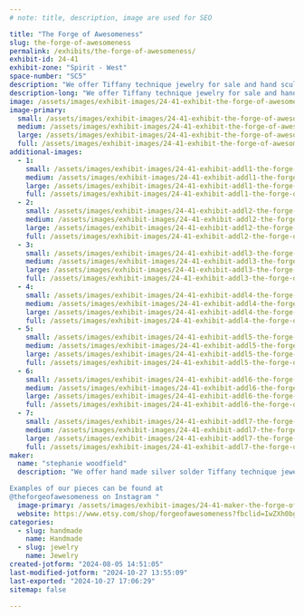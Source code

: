 ```yaml
---
# note: title, description, image are used for SEO

title: "The Forge of Awesomeness"
slug: the-forge-of-awesomeness
permalink: /exhibits/the-forge-of-awesomeness/
exhibit-id: 24-41
exhibit-zone: "Spirit - West"
space-number: "SC5"
description: "We offer Tiffany technique jewelry for sale and hand sculpted pieces."
description-long: "We offer Tiffany technique jewelry for sale and hand sculpted pieces. We would have photo detailing the step to using this old jewelry making technique and suggestions on how to start making your own pieces."
image: /assets/images/exhibit-images/24-41-exhibit-the-forge-of-awesomeness-img-20240726-160714-295-large.jpg
image-primary: 
  small: /assets/images/exhibit-images/24-41-exhibit-the-forge-of-awesomeness-img-20240726-160714-295-small.jpg
  medium: /assets/images/exhibit-images/24-41-exhibit-the-forge-of-awesomeness-img-20240726-160714-295-medium.jpg
  large: /assets/images/exhibit-images/24-41-exhibit-the-forge-of-awesomeness-img-20240726-160714-295-large.jpg
  full: /assets/images/exhibit-images/24-41-exhibit-the-forge-of-awesomeness-img-20240726-160714-295-full.jpg
additional-images: 
  - 1:
    small: /assets/images/exhibit-images/24-41-exhibit-addl1-the-forge-of-awesomeness-img-20240714-154105-472-small.jpg
    medium: /assets/images/exhibit-images/24-41-exhibit-addl1-the-forge-of-awesomeness-img-20240714-154105-472-medium.jpg
    large: /assets/images/exhibit-images/24-41-exhibit-addl1-the-forge-of-awesomeness-img-20240714-154105-472-large.jpg
    full: /assets/images/exhibit-images/24-41-exhibit-addl1-the-forge-of-awesomeness-img-20240714-154105-472-full.jpg
  - 2:
    small: /assets/images/exhibit-images/24-41-exhibit-addl2-the-forge-of-awesomeness-pxl-20240505-145233022-small.jpg
    medium: /assets/images/exhibit-images/24-41-exhibit-addl2-the-forge-of-awesomeness-pxl-20240505-145233022-medium.jpg
    large: /assets/images/exhibit-images/24-41-exhibit-addl2-the-forge-of-awesomeness-pxl-20240505-145233022-large.jpg
    full: /assets/images/exhibit-images/24-41-exhibit-addl2-the-forge-of-awesomeness-pxl-20240505-145233022-full.jpg
  - 3:
    small: /assets/images/exhibit-images/24-41-exhibit-addl3-the-forge-of-awesomeness-pxl-20240622-153958216-small.jpg
    medium: /assets/images/exhibit-images/24-41-exhibit-addl3-the-forge-of-awesomeness-pxl-20240622-153958216-medium.jpg
    large: /assets/images/exhibit-images/24-41-exhibit-addl3-the-forge-of-awesomeness-pxl-20240622-153958216-large.jpg
    full: /assets/images/exhibit-images/24-41-exhibit-addl3-the-forge-of-awesomeness-pxl-20240622-153958216-full.jpg
  - 4:
    small: /assets/images/exhibit-images/24-41-exhibit-addl4-the-forge-of-awesomeness-pxl-20240623-125237321-small.jpg
    medium: /assets/images/exhibit-images/24-41-exhibit-addl4-the-forge-of-awesomeness-pxl-20240623-125237321-medium.jpg
    large: /assets/images/exhibit-images/24-41-exhibit-addl4-the-forge-of-awesomeness-pxl-20240623-125237321-large.jpg
    full: /assets/images/exhibit-images/24-41-exhibit-addl4-the-forge-of-awesomeness-pxl-20240623-125237321-full.jpg
  - 5:
    small: /assets/images/exhibit-images/24-41-exhibit-addl5-the-forge-of-awesomeness-pxl-20240623-125550051-small.jpg
    medium: /assets/images/exhibit-images/24-41-exhibit-addl5-the-forge-of-awesomeness-pxl-20240623-125550051-medium.jpg
    large: /assets/images/exhibit-images/24-41-exhibit-addl5-the-forge-of-awesomeness-pxl-20240623-125550051-large.jpg
    full: /assets/images/exhibit-images/24-41-exhibit-addl5-the-forge-of-awesomeness-pxl-20240623-125550051-full.jpg
  - 6:
    small: /assets/images/exhibit-images/24-41-exhibit-addl6-the-forge-of-awesomeness-pxl-20240623-125646366-small.jpg
    medium: /assets/images/exhibit-images/24-41-exhibit-addl6-the-forge-of-awesomeness-pxl-20240623-125646366-medium.jpg
    large: /assets/images/exhibit-images/24-41-exhibit-addl6-the-forge-of-awesomeness-pxl-20240623-125646366-large.jpg
    full: /assets/images/exhibit-images/24-41-exhibit-addl6-the-forge-of-awesomeness-pxl-20240623-125646366-full.jpg
  - 7:
    small: /assets/images/exhibit-images/24-41-exhibit-addl7-the-forge-of-awesomeness-pxl-20240623-140535982-small.jpg
    medium: /assets/images/exhibit-images/24-41-exhibit-addl7-the-forge-of-awesomeness-pxl-20240623-140535982-medium.jpg
    large: /assets/images/exhibit-images/24-41-exhibit-addl7-the-forge-of-awesomeness-pxl-20240623-140535982-large.jpg
    full: /assets/images/exhibit-images/24-41-exhibit-addl7-the-forge-of-awesomeness-pxl-20240623-140535982-full.jpg
maker: 
  name: "stephanie woodfield"
  description: "We offer hand made silver solder Tiffany technique jewelry and hand sculpted clay jewelry with fantasy, nerdy and mythological themes.

Examples of our pieces can be found at 
@theforgeofawesomeness on Instagram "
  image-primary: /assets/images/exhibit-images/24-41-maker-the-forge-of-awesomeness-fb-img-1722882651789-medium.jpg
  website: https://www.etsy.com/shop/forgeofawesomeness?fbclid=IwZXh0bgNhZW0CMTEAAR3p4Eo-si3Or86SuHyZ1CfDYrAFleuDgCqvpjj4fEgzecMFaVgQXyOFndE_aem_gBbidyTmKFtbboQfhBJ_Cg
categories: 
  - slug: handmade
    name: Handmade
  - slug: jewelry
    name: Jewelry
created-jotform: "2024-08-05 14:51:05"
last-modified-jotform: "2024-10-27 13:55:09"
last-exported: "2024-10-27 17:06:29"
sitemap: false

---
```

